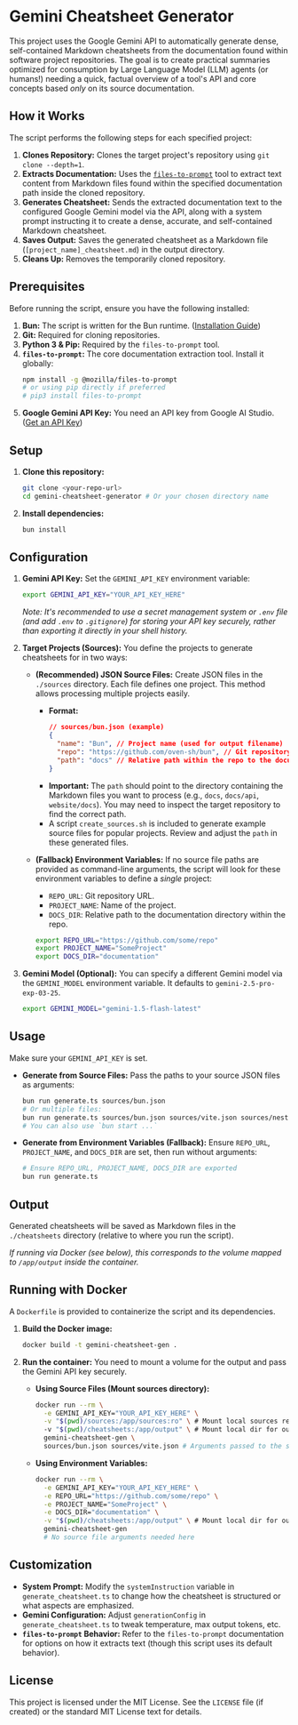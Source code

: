 # Gemini Cheatsheet Generator

This project uses the Google Gemini API to automatically generate dense, self-contained Markdown cheatsheets from the documentation found within software project repositories. The goal is to create practical summaries optimized for consumption by Large Language Model (LLM) agents (or humans!) needing a quick, factual overview of a tool's API and core concepts based *only* on its source documentation.

## How it Works

The script performs the following steps for each specified project:

1.  **Clones Repository:** Clones the target project's repository using `git clone --depth=1`.
2.  **Extracts Documentation:** Uses the [`files-to-prompt`](https://github.com/mozilla/files-to-prompt) tool to extract text content from Markdown files found within the specified documentation path inside the cloned repository.
3.  **Generates Cheatsheet:** Sends the extracted documentation text to the configured Google Gemini model via the API, along with a system prompt instructing it to create a dense, accurate, and self-contained Markdown cheatsheet.
4.  **Saves Output:** Saves the generated cheatsheet as a Markdown file (`[project_name]_cheatsheet.md`) in the output directory.
5.  **Cleans Up:** Removes the temporarily cloned repository.

## Prerequisites

Before running the script, ensure you have the following installed:

1.  **Bun:** The script is written for the Bun runtime. ([Installation Guide](https://bun.sh/docs/installation))
2.  **Git:** Required for cloning repositories.
3.  **Python 3 & Pip:** Required by the `files-to-prompt` tool.
4.  **`files-to-prompt`:** The core documentation extraction tool. Install it globally:
    ```bash
    npm install -g @mozilla/files-to-prompt
    # or using pip directly if preferred
    # pip3 install files-to-prompt
    ```
5.  **Google Gemini API Key:** You need an API key from Google AI Studio. ([Get an API Key](https://aistudio.google.com/app/apikey))

## Setup

1.  **Clone this repository:**
    ```bash
    git clone <your-repo-url>
    cd gemini-cheatsheet-generator # Or your chosen directory name
    ```
2.  **Install dependencies:**
    ```bash
    bun install
    ```

## Configuration

1.  **Gemini API Key:**
    Set the `GEMINI_API_KEY` environment variable:
    ```bash
    export GEMINI_API_KEY="YOUR_API_KEY_HERE"
    ```
    *Note: It's recommended to use a secret management system or `.env` file (and add `.env` to `.gitignore`) for storing your API key securely, rather than exporting it directly in your shell history.*

2.  **Target Projects (Sources):**
    You define the projects to generate cheatsheets for in two ways:

    *   **(Recommended) JSON Source Files:** Create JSON files in the `./sources` directory. Each file defines one project. This method allows processing multiple projects easily.
        *   **Format:**
            ```json
            // sources/bun.json (example)
            {
              "name": "Bun", // Project name (used for output filename)
              "repo": "https://github.com/oven-sh/bun", // Git repository URL
              "path": "docs" // Relative path within the repo to the documentation files/directory
            }
            ```
        *   **Important:** The `path` should point to the directory containing the Markdown files you want to process (e.g., `docs`, `docs/api`, `website/docs`). You may need to inspect the target repository to find the correct path.
        *   A script `create_sources.sh` is included to generate example source files for popular projects. Review and adjust the `path` in these generated files.

    *   **(Fallback) Environment Variables:** If no source file paths are provided as command-line arguments, the script will look for these environment variables to define a *single* project:
        *   `REPO_URL`: Git repository URL.
        *   `PROJECT_NAME`: Name of the project.
        *   `DOCS_DIR`: Relative path to the documentation directory within the repo.
        ```bash
        export REPO_URL="https://github.com/some/repo"
        export PROJECT_NAME="SomeProject"
        export DOCS_DIR="documentation"
        ```

3.  **Gemini Model (Optional):**
    You can specify a different Gemini model via the `GEMINI_MODEL` environment variable. It defaults to `gemini-2.5-pro-exp-03-25`.
    ```bash
    export GEMINI_MODEL="gemini-1.5-flash-latest"
    ```

## Usage

Make sure your `GEMINI_API_KEY` is set.

*   **Generate from Source Files:**
    Pass the paths to your source JSON files as arguments:
    ```bash
    bun run generate.ts sources/bun.json
    # Or multiple files:
    bun run generate.ts sources/bun.json sources/vite.json sources/nestjs.json
    # You can also use `bun start ...`
    ```

*   **Generate from Environment Variables (Fallback):**
    Ensure `REPO_URL`, `PROJECT_NAME`, and `DOCS_DIR` are set, then run without arguments:
    ```bash
    # Ensure REPO_URL, PROJECT_NAME, DOCS_DIR are exported
    bun run generate.ts
    ```

## Output

Generated cheatsheets will be saved as Markdown files in the `./cheatsheets` directory (relative to where you run the script).

*If running via Docker (see below), this corresponds to the volume mapped to `/app/output` inside the container.*

## Running with Docker

A `Dockerfile` is provided to containerize the script and its dependencies.

1.  **Build the Docker image:**
    ```bash
    docker build -t gemini-cheatsheet-gen .
    ```

2.  **Run the container:**
    You need to mount a volume for the output and pass the Gemini API key securely.

    *   **Using Source Files (Mount sources directory):**
        ```bash
        docker run --rm \
          -e GEMINI_API_KEY="YOUR_API_KEY_HERE" \
          -v "$(pwd)/sources:/app/sources:ro" \ # Mount local sources read-only
          -v "$(pwd)/cheatsheets:/app/output" \ # Mount local dir for output
          gemini-cheatsheet-gen \
          sources/bun.json sources/vite.json # Arguments passed to the script inside container
        ```

    *   **Using Environment Variables:**
        ```bash
        docker run --rm \
          -e GEMINI_API_KEY="YOUR_API_KEY_HERE" \
          -e REPO_URL="https://github.com/some/repo" \
          -e PROJECT_NAME="SomeProject" \
          -e DOCS_DIR="documentation" \
          -v "$(pwd)/cheatsheets:/app/output" \ # Mount local dir for output
          gemini-cheatsheet-gen
          # No source file arguments needed here
        ```

## Customization

*   **System Prompt:** Modify the `systemInstruction` variable in `generate_cheatsheet.ts` to change how the cheatsheet is structured or what aspects are emphasized.
*   **Gemini Configuration:** Adjust `generationConfig` in `generate_cheatsheet.ts` to tweak temperature, max output tokens, etc.
*   **`files-to-prompt` Behavior:** Refer to the `files-to-prompt` documentation for options on how it extracts text (though this script uses its default behavior).

## License

This project is licensed under the MIT License. See the `LICENSE` file (if created) or the standard MIT License text for details.
